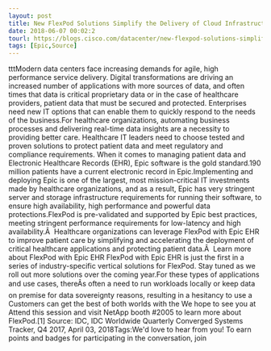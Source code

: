 ```yaml
---
layout: post
title: New FlexPod Solutions Simplify the Delivery of Cloud Infrastructure and Industry-specific Applications
date: 2018-06-07 00:02:2
tourl: https://blogs.cisco.com/datacenter/new-flexpod-solutions-simplify-the-delivery-of-cloud-infrastructure-and-industry-specific-applications
tags: [Epic,Source]
---
```

tttModern data centers face increasing demands for agile, high performance service delivery. Digital transformations are driving an increased number of applications with more sources of data, and often times that data is critical proprietary data or in the case of healthcare providers, patient data that must be secured and protected. Enterprises need new IT options that can enable them to quickly respond to the needs of the business.For healthcare organizations, automating business processes and delivering real-time data insights are a necessity to providing better care. Healthcare IT leaders need to choose tested and proven solutions to protect patient data and meet regulatory and compliance requirements. When it comes to managing patient data and Electronic Healthcare Records (EHR), Epic software is the gold standard.190 million patients have a current electronic record in Epic.Implementing and deploying Epic is one of the largest, most mission-critical IT investments made by healthcare organizations, and as a result, Epic has very stringent server and storage infrastructure requirements for running their software, to ensure high availability, high performance and powerful data protections.FlexPod is pre-validated and supported by Epic best practices, meeting stringent performance requirements for low-latency and high availability.Â  Healthcare organizations can leverage FlexPod with Epic EHR to improve patient care by simplifying and accelerating the deployment of critical healthcare applications and protecting patient data.Â  Learn more about FlexPod with Epic EHR FlexPod with Epic EHR is just the first in a series of industry-specific vertical solutions for FlexPod. Stay tuned as we roll out more solutions over the coming year.For these types of applications and use cases, thereÂs often a need to run workloads locally or keep data on premise for data sovereignty reasons, resulting in a hesitancy to use a Customers can get the best of both worlds with the We hope to see you at Attend this session and visit NetApp booth #2005 to learn more about FlexPod.[1] Source: IDC, IDC Worldwide Quarterly Converged Systems Tracker, Q4 2017, April 03, 2018Tags:We'd love to hear from you! To earn points and badges for participating in the conversation, join 